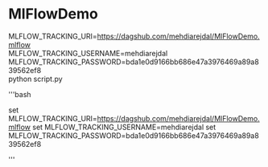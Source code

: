 # MlFlowDemo

MLFLOW_TRACKING_URI=https://dagshub.com/mehdiarejdal/MlFlowDemo.mlflow \
MLFLOW_TRACKING_USERNAME=mehdiarejdal \
MLFLOW_TRACKING_PASSWORD=bda1e0d9166bb686e47a3976469a89a839562ef8 \
python script.py


'''bash

set MLFLOW_TRACKING_URI=https://dagshub.com/mehdiarejdal/MlFlowDemo.mlflow 
set MLFLOW_TRACKING_USERNAME=mehdiarejdal 
set MLFLOW_TRACKING_PASSWORD=bda1e0d9166bb686e47a3976469a89a839562ef8 




'''